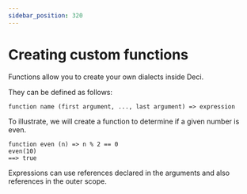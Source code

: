 ```yaml
---
sidebar_position: 320
---
```


# Creating custom functions

Functions allow you to create your own dialects inside Deci.

They can be defined as follows:

`function name (first argument, ..., last argument) => expression`

To illustrate, we will create a function to determine if a given number is even.

```deci live
function even (n) => n % 2 == 0
even(10)
==> true
```

Expressions can use references declared in the arguments and also references in the outer scope.
